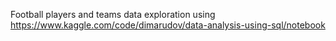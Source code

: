 Football players and teams data exploration using https://www.kaggle.com/code/dimarudov/data-analysis-using-sql/notebook
